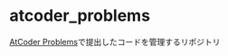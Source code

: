 # atcoder_problems
[AtCoder Problems](https://kenkoooo.com/atcoder/#/table/taku_iga)で提出したコードを管理するリポジトリ
